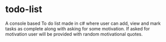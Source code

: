 # todo-list
A console based To do list made in c# where user can add, view and mark tasks as complete along with asking for some motivation.
If asked for motivation user will be provided with random motivational quotes.

